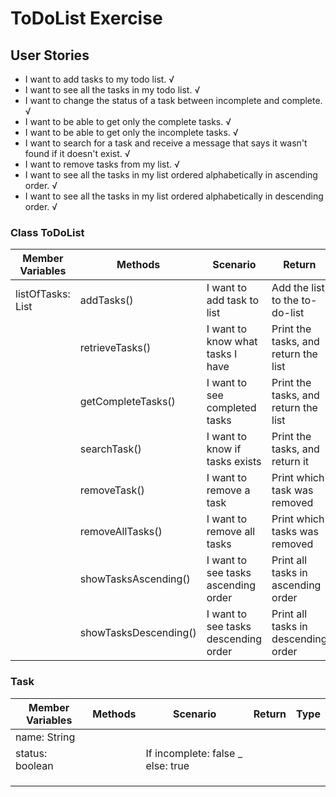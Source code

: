 # ToDoList Exercise


## User Stories
- I want to add tasks to my todo list. √
- I want to see all the tasks in my todo list. √ 
- I want to change the status of a task between incomplete and complete. √
- I want to be able to get only the complete tasks. √
- I want to be able to get only the incomplete tasks. √
- I want to search for a task and receive a message that says it wasn't found if it doesn't exist. √
- I want to remove tasks from my list. √
- I want to see all the tasks in my list ordered alphabetically in ascending order. √
- I want to see all the tasks in my list ordered alphabetically in descending order. √

### Class ToDoList
 
| Member Variables  | Methods               | Scenario                             | Return                               | Type       |
|-------------------|-----------------------|--------------------------------------|--------------------------------------|------------|
| listOfTasks: List | addTasks()            | I want to add task to list           | Add the list to the to-do-list       | boolean    |
|                   | retrieveTasks()       | I want to know what tasks I have     | Print the tasks, and return the list | List<Task> |
|                   | getCompleteTasks()    | I want to see completed tasks        | Print the tasks, and return the list | List<Task> |
|                   | searchTask()          | I want to know if tasks exists       | Print the tasks, and return it       | Task       |
|                   | removeTask()          | I want to remove a task              | Print which task was removed         | Sys.out    |
|                   | removeAllTasks()      | I want to remove all tasks           | Print which tasks was removed        | Sys.out    |
|                   | showTasksAscending()  | I want to see tasks ascending order  | Print all tasks in ascending order   | Sys.out    |
|                   | showTasksDescending() | I want to see tasks descending order | Print all tasks in descending order  | Sys.out    |


### Task

| Member Variables | Methods | Scenario                          | Return | Type |
|------------------|---------|-----------------------------------|--------|------|
| name: String     |         |                                   |        |      |
| status: boolean  |         | If incomplete: false _ else: true |        |      |
|                  |         |                                   |        |      |
|                  |         |                                   |        |      |
|                  |         |                                   |        |      |